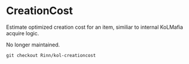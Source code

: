 # CreationCost
Estimate optimized creation cost for an item, similiar to internal KoLMafia acquire logic.

No longer maintained.

`git checkout Rinn/kol-creationcost`
